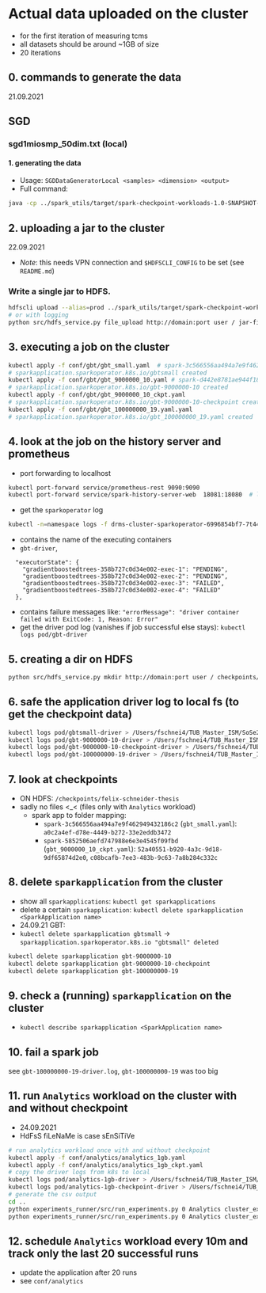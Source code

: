 # Actual data uploaded on the cluster
- for the first iteration of measuring tcms
- all datasets should be around ~1GB of size
- 20 iterations
## 0. commands to generate the data
21.09.2021
## SGD
### sgd1miosmp_50dim.txt (local)
#### 1. generating the data
- Usage: `SGDDataGeneratorLocal <samples> <dimension> <output>`
- Full command:
```bash
java -cp ../spark_utils/target/spark-checkpoint-workloads-1.0-SNAPSHOT-jar-with-dependencies.jar de.tu_berlin.dos.arm.spark_utils.datagens.SGDDataGeneratorLocal 1000000 50 sgd_1miosmp_50dim.txt
```
## 2. uploading a jar to the cluster
22.09.2021
- *Note*: this needs VPN connection and `$HDFSCLI_CONFIG` to be set (see `README.md`)
### Write a single jar to HDFS.
```bash
hdfscli upload --alias=prod ../spark_utils/target/spark-checkpoint-workloads-1.0-SNAPSHOT-jar-with-dependencies.jar jar-files/ -v
# or with logging
python src/hdfs_service.py file_upload http://domain:port user / jar-files/spark-checkpoint-workloads-1.0-SNAPSHOT-jar-with-dependencies.jar ../spark_utils/target/spark-checkpoint-workloads-1.0-SNAPSHOT-jar-with-dependencies.jar True
```

## 3. executing a job on the cluster
```bash
kubectl apply -f conf/gbt/gbt_small.yaml  # spark-3c566556aa494a7e9f462949432186c2
# sparkapplication.sparkoperator.k8s.io/gbtsmall created
kubectl apply -f conf/gbt/gbt_9000000_10.yaml # spark-d442e8781ae944f181fd4c5e555e4ccc
# sparkapplication.sparkoperator.k8s.io/gbt-9000000-10 created
kubectl apply -f conf/gbt/gbt_9000000_10_ckpt.yaml
# sparkapplication.sparkoperator.k8s.io/gbt-9000000-10-checkpoint created
kubectl apply -f conf/gbt/gbt_100000000_19.yaml.yaml
# sparkapplication.sparkoperator.k8s.io/gbt_100000000_19.yaml created
```

## 4. look at the job on the history server and prometheus
- port forwarding to localhost
```bash
kubectl port-forward service/prometheus-rest 9090:9090
kubectl port-forward service/spark-history-server-web  18081:18080  # localhost:cluster
```
- get the `sparkoperator` log
```bash
kubectl -n=namespace logs -f drms-cluster-sparkoperator-6996854bf7-7t445
```
- contains the name of the executing containers
- `gbt-driver`, 
```
  "executorState": {
    "gradientboostedtrees-358b727c0d34e002-exec-1": "PENDING",
    "gradientboostedtrees-358b727c0d34e002-exec-2": "PENDING",
    "gradientboostedtrees-358b727c0d34e002-exec-3": "FAILED",
    "gradientboostedtrees-358b727c0d34e002-exec-4": "FAILED"
  },

```
- contains failure messages like: `"errorMessage": "driver container failed with ExitCode: 1, Reason: Error"`
- get the driver pod log (vanishes if job successful else stays): `kubectl logs pod/gbt-driver`

## 5. creating a dir on HDFS
```bash
python src/hdfs_service.py mkdir http://domain:port user / checkpoints/felix-schneider-thesis
```

## 6. safe the application driver log to local fs (to get the checkpoint data)
````bash
kubectl logs pod/gbtsmall-driver > /Users/fschnei4/TUB_Master_ISM/SoSe21/MA/msc-thesis-saft-experiments/cluster_experiment/logs/gbt/20210922/gbt_small-checkpoint-driver.log
kubectl logs pod/gbt-9000000-10-driver > /Users/fschnei4/TUB_Master_ISM/SoSe21/MA/msc-thesis-saft-experiments/cluster_experiment/logs/gbt/20210922/logs/gbt-9000000-10-driver.log
kubectl logs pod/gbt-9000000-10-checkpoint-driver > /Users/fschnei4/TUB_Master_ISM/SoSe21/MA/msc-thesis-saft-experiments/cluster_experiment/logs/gbt/20210922/gbt-9000000-10-checkpoint-driver.log
kubectl logs pod/gbt-100000000-19-driver > /Users/fschnei4/TUB_Master_ISM/SoSe21/MA/msc-thesis-saft-experiments/cluster_experiment/logs/gbt/20210924/gbt-100000000-19-driver.log
````

## 7. look at checkpoints 
- ON HDFS: `/checkpoints/felix-schneider-thesis`
- sadly no files <_< (files only with `Analytics` workload)
  - spark app to folder mapping:
    - `spark-3c566556aa494a7e9f462949432186c2` (`gbt_small.yaml`): `a0c2a4ef-d78e-4449-b272-33e2eddb3472` 
    - `spark-5852506aefd747988e6e3e4545f09fbd` (`gbt_9000000_10_ckpt.yaml`): `52a40551-b920-4a3c-9d18-9df65874d2e0`, `c08bcafb-7ee3-483b-9c63-7a8b284c332c`

## 8. delete `sparkapplication` from the cluster
- show all `sparkapplications`: `kubectl get sparkapplications`
- delete a certain `sparkapplication`: `kubectl delete sparkapplication <SparkApplication name>`
- 24.09.21 GBT:
- `kubectl delete sparkapplication gbtsmall`
-> `sparkapplication.sparkoperator.k8s.io "gbtsmall" deleted`
```bash
kubectl delete sparkapplication gbt-9000000-10
kubectl delete sparkapplication gbt-9000000-10-checkpoint
kubectl delete sparkapplication gbt-100000000-19

```

## 9. check a (running) `sparkapplication` on the cluster
- `kubectl describe sparkapplication <SparkApplication name>`

## 10. fail a spark job
see `gbt-100000000-19-driver.log`, `gbt-100000000-19` was too big 

## 11. run `Analytics` workload on the cluster with and without checkpoint
- 24.09.2021
- HdFsS fiLeNaMe is case sEnSiTiVe
```bash
# run analytics workload once with and without checkpoint
kubectl apply -f conf/analytics/analytics_1gb.yaml
kubectl apply -f conf/analytics/analytics_1gb_ckpt.yaml
# copy the driver logs from k8s to local
kubectl logs pod/analytics-1gb-driver > /Users/fschnei4/TUB_Master_ISM/SoSe21/MA/msc-thesis-saft-experiments/cluster_experiment/logs/analytics/20210924/analytics-1gb-driver.log
kubectl logs pod/analytics-1gb-checkpoint-driver > /Users/fschnei4/TUB_Master_ISM/SoSe21/MA/msc-thesis-saft-experiments/cluster_experiment/logs/analytics/20210924/analytics-1gb-checkpoint-driver.log
# generate the csv output
cd ..
python experiments_runner/src/run_experiments.py 0 Analytics cluster_experiment/logs/analytics/20210924/analytics-1gb-driver.log 0
python experiments_runner/src/run_experiments.py 0 Analytics cluster_experiment/logs/analytics/20210924/analytics-1gb-checkpoint-driver.log 1
```

## 12. schedule `Analytics` workload every 10m and track only the last 20 successful runs
- update the application after 20 runs
- see `conf/analytics`
